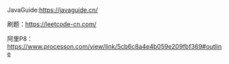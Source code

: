 JavaGuide:https://javaguide.cn/

刷题：https://leetcode-cn.com/

阿里P8：https://www.processon.com/view/link/5cb6c8a4e4b059e209fbf369#outline

